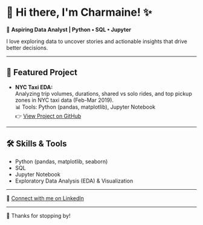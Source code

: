 # 👋 Hi there, I'm Charmaine! ✨

🎯 **Aspiring Data Analyst | Python • SQL • Jupyter**

I love exploring data to uncover stories and actionable insights that drive better decisions.

---

## 🚀 Featured Project
- **NYC Taxi EDA:**  
  Analyzing trip volumes, durations, shared vs solo rides, and top pickup zones in NYC taxi data (Feb-Mar 2019).  
  📊 Tools: Python (pandas, matplotlib), Jupyter Notebook  
  👉 [View Project on GitHub](https://github.com/CharmaineManalac/nyc-taxi-eda)

---

## 🛠️ Skills & Tools
- Python (pandas, matplotlib, seaborn)
- SQL
- Jupyter Notebook
- Exploratory Data Analysis (EDA) & Visualization

---

🔗 [Connect with me on LinkedIn](https://www.linkedin.com/in/charmainemanalac/)

---

🚀 Thanks for stopping by!
